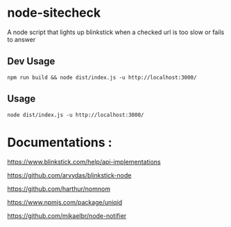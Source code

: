# node-sitecheck
A node script that lights up blinkstick when a checked url is too slow or fails to answer

## Dev Usage

`npm run build && node dist/index.js -u http://localhost:3000/`


## Usage

`node dist/index.js -u http://localhost:3000/`

# Documentations :
https://www.blinkstick.com/help/api-implementations

https://github.com/arvydas/blinkstick-node

https://github.com/harthur/nomnom

https://www.npmjs.com/package/uniqid

https://github.com/mikaelbr/node-notifier
